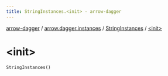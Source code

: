 ```yaml
---
title: StringInstances.<init> - arrow-dagger
---
```


[arrow-dagger](../../index.html) / [arrow.dagger.instances](../index.html) / [StringInstances](index.html) / [&lt;init&gt;](./-init-.html)

# &lt;init&gt;

`StringInstances()`